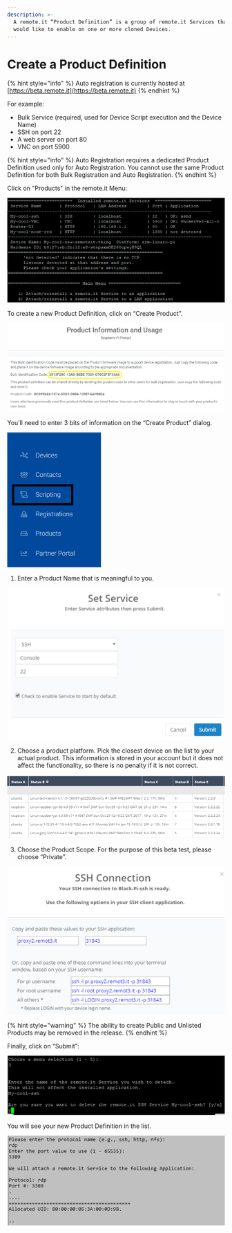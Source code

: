 ```yaml
---
description: >-
  A remote.it “Product Definition” is a group of remote.it Services that you
  would like to enable on one or more cloned Devices.
---
```


# Create a Product Definition

{% hint style="info" %}
Auto registration is currently hosted at [https://beta.remote.it](https://beta.remote.it)
{% endhint %}

For example:

* Bulk Service \(required, used for Device Script execution and the Device Name\)
* SSH on port 22
* A web server on port 80
* VNC on port 5900

{% hint style="info" %}
Auto Registration requires a dedicated Product Definition used only for Auto Registration. You cannot use the same Product Definition for both Bulk Registration and Auto Registration.
{% endhint %}

Click on "Products" in the remote.it Menu:

![](../../.gitbook/assets/image%20%28148%29.png)

To create a new Product Definition, click on “Create Product”.

![](../../.gitbook/assets/image%20%28199%29.png)

You’ll need to enter 3 bits of information on the “Create Product” dialog.

![](../../.gitbook/assets/image%20%28110%29.png)

1. Enter a Product Name that is meaningful to you.

![](../../.gitbook/assets/image%20%28386%29.png)

2. Choose a product platform.  Pick the closest device on the list to your actual product.  This information is stored in your account but it does not affect the functionality, so there is no penalty if it is not correct.

![](../../.gitbook/assets/image%20%28214%29.png)

3. Choose the Product Scope.  For the purpose of this beta test, please choose “Private”.

![](../../.gitbook/assets/image%20%28105%29.png)

{% hint style="warning" %}
The ability to create Public and Unlisted Products may be removed in the release.
{% endhint %}

Finally, click on “Submit”:

![](../../.gitbook/assets/image%20%28171%29.png)

You will see your new Product Definition in the list.

![](../../.gitbook/assets/image%20%28296%29.png)

